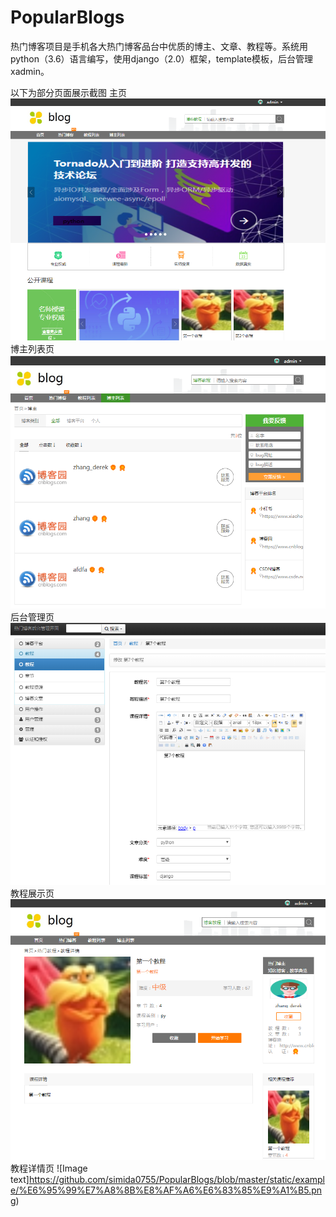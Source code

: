 
# PopularBlogs
热门博客项目是手机各大热门博客品台中优质的博主、文章、教程等。系统用python（3.6）语言编写，使用django（2.0）框架，template模板，后台管理xadmin。

以下为部分页面展示截图
主页
![Image text](https://github.com/simida0755/PopularBlogs/blob/master/static/example/%E4%B8%BB%E9%A1%B5.png)
博主列表页
![Image text](https://github.com/simida0755/PopularBlogs/blob/master/static/example/%E5%8D%9A%E4%B8%BB%E5%88%97%E8%A1%A8%E9%A1%B5.png)
后台管理页
![Image text](https://github.com/simida0755/PopularBlogs/blob/master/static/example/%E5%90%8E%E5%8F%B0%E7%AE%A1%E7%90%86%E9%A1%B5.png)
教程展示页
![Image text](https://github.com/simida0755/PopularBlogs/blob/master/static/example/%E6%95%99%E7%A8%8B%E5%B1%95%E7%A4%BA%E9%A1%B5.png)
教程详情页
![Image text]https://github.com/simida0755/PopularBlogs/blob/master/static/example/%E6%95%99%E7%A8%8B%E8%AF%A6%E6%83%85%E9%A1%B5.png)

